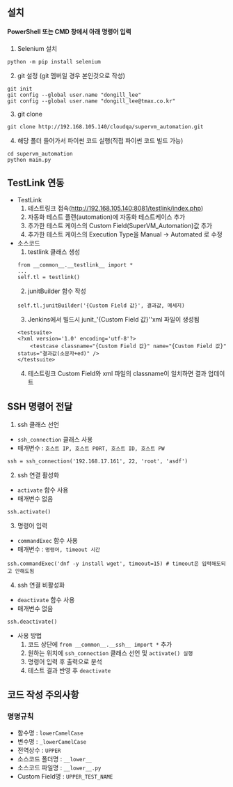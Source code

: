 ## 설치
#### PowerShell 또는 CMD 창에서 아래 명령어 입력
1) Selenium 설치
```
python -m pip install selenium
```

2) git 설정 (git 멤버일 경우 본인것으로 작성)
```
git init
git config --global user.name "dongill_lee" 
git config --global user.name "dongill_lee@tmax.co.kr" 
```

3) git clone
```
git clone http://192.168.105.140/cloudqa/supervm_automation.git
```

4) 해당 폴더 들어가서 파이썬 코드 실행(직접 파이썬 코드 빌드 가능)
```
cd supervm_automation
python main.py
```

## TestLink 연동
* TestLink
  1) 테스트링크 접속(http://192.168.105.140:8081/testlink/index.php)
  2) 자동화 테스트 플랜(automation)에 자동화 테스트케이스 추가
  3) 추가한 테스트 케이스의 Custom Field(SuperVM_Automation)값 추가
  4) 추가한 테스트 케이스의 Execution Type을 Manual -> Automated 로 수정
* 소스코드
  1) testlink 클래스 생성
    ```
    from __common__.__testlink__ import *
    ...
    self.tl = testlink()
    ```
  2) junitBuilder 함수 작성
    ```
    self.tl.junitBuilder('{Custom Field 값}', 결과값, 메세지)
    ```
  3) Jenkins에서 빌드시 junit_'{Custom Field 값}''xml 파일이 생성됨
    ```
    <testsuite>
    <?xml version='1.0' encoding='utf-8'?>
        <testcase classname="{Custom Field 값}" name="{Custom Field 값}" status="결과값(소문자+ed)" />
    </testsuite>
    ```
  4) 테스트링크 Custom Field와 xml 파일의 classname이 일치하면 결과 업데이트
  
## SSH 명령어 전달
1) ssh 클래스 선언
  * ` ssh_connection ` 클래스 사용
  * 매개변수 : ` 호스트 IP, 호스트 PORT, 호스트 ID, 호스트 PW `
  ```
  ssh = ssh_connection('192.168.17.161', 22, 'root', 'asdf')
  ```
2) ssh 연결 활성화
  * ` activate ` 함수 사용
  * 매개변수 없음  
  ```
  ssh.activate()
  ```
3) 명령어 입력
  * ` commandExec ` 함수 사용  
  * 매개변수 : ` 명령어, timeout 시간 `
  ```
  ssh.commandExec('dnf -y install wget', timeout=15) # timeout은 입력해도되고 안해도됨
  ```
4) ssh 연결 비활성화
  * ` deactivate ` 함수 사용  
  * 매개변수 없음
  ```
  ssh.deactivate()
  ```
* 사용 방법
  1) 코드 상단에 ` from __common__.__ssh__ import * ` 추가
  2) 원하는 위치에 ` ssh_connection ` 클래스 선언 및 ` activate() 실행 `
  3) 명령어 입력 후 출력으로 분석
  4) 테스트 결과 반영 후 ` deactivate `
  

## 코드 작성 주의사항
### 명명규칙
* 함수명 : `lowerCamelCase`
* 변수명 : `_lowerCamelCase`
* 전역상수 : `UPPER`
* 소스코드 폴더명 : `__lower__`
* 소스코드 파일명 : `__lower__.py`
* Custom Field명 : ``UPPER_TEST_NAME``